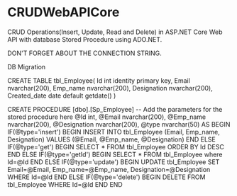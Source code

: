 # CRUDWebAPICore
CRUD Operations(Insert, Update, Read and Delete) in ASP.NET Core Web API with database Stored Procedure using ADO.NET.

DON'T FORGET ABOUT THE CONNECTION STRING.

DB Migration

CREATE TABLE tbl_Employee(
Id int identity primary key,
Email nvarchar(200),
Emp_name nvarchar(200),
Designation nvarchar(200),
Created_date date default getdate()
)

CREATE PROCEDURE [dbo].[Sp_Employee]
	-- Add the parameters for the stored procedure here
	@Id int,
	@Email nvarchar(200),
	@Emp_name nvarchar(200),
	@Designation nvarchar(200),
	@type nvarchar(50)
AS 
BEGIN
IF(@type='insert')
BEGIN
INSERT INTO tbl_Employee (Email, Emp_name, Designation) VALUES (@Email, @Emp_name, @Designation)
END
ELSE IF(@type='get')
BEGIN
SELECT * FROM tbl_Employee ORDER BY Id DESC
END
ELSE IF(@type='getId')
BEGIN
SELECT * FROM tbl_Employee where Id=@Id
END
ELSE IF(@type='update')
BEGIN
UPDATE tbl_Employee SET Email=@Email, Emp_name=@Emp_name, Designation=@Designation WHERE Id=@Id
END
ELSE IF(@type='delete')
BEGIN
DELETE FROM tbl_Employee WHERE Id=@Id
END
END

